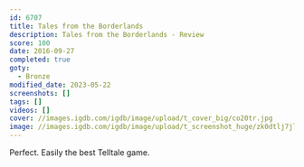 ```yaml
---
id: 6707
title: Tales from the Borderlands
description: Tales from the Borderlands - Review
score: 100
date: 2016-09-27
completed: true
goty:
  - Bronze
modified_date: 2023-05-22
screenshots: []
tags: []
videos: []
cover: //images.igdb.com/igdb/image/upload/t_cover_big/co20tr.jpg
image: //images.igdb.com/igdb/image/upload/t_screenshot_huge/zk0dtlj7jlopl817fxml.jpg
---
```

Perfect. Easily the best Telltale game.